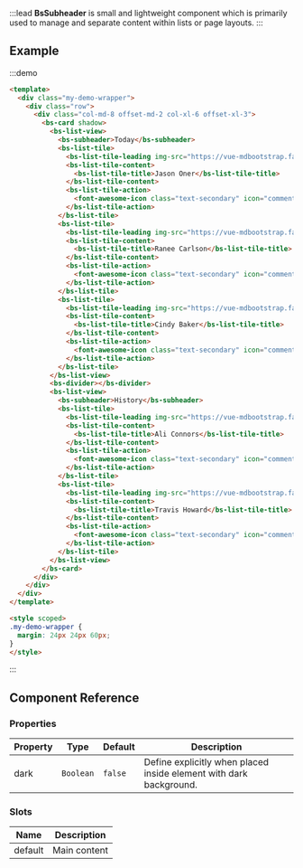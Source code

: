 :::lead
**BsSubheader** is small and lightweight component which is primarily used to manage and separate content within
lists or page layouts.
:::


## Example

:::demo
```html
<template>
  <div class="my-demo-wrapper">
    <div class="row">
      <div class="col-md-8 offset-md-2 col-xl-6 offset-xl-3">
        <bs-card shadow>
          <bs-list-view>
            <bs-subheader>Today</bs-subheader>
            <bs-list-tile>
              <bs-list-tile-leading img-src="https://vue-mdbootstrap.fajarconsultant.com/img/1.jpg" circle></bs-list-tile-leading>
              <bs-list-tile-content>
                <bs-list-tile-title>Jason Oner</bs-list-tile-title>
              </bs-list-tile-content>
              <bs-list-tile-action>
                <font-awesome-icon class="text-secondary" icon="comment-alt" size="lg"></font-awesome-icon>
              </bs-list-tile-action>
            </bs-list-tile>
            <bs-list-tile>
              <bs-list-tile-leading img-src="https://vue-mdbootstrap.fajarconsultant.com/img/2.jpg" circle></bs-list-tile-leading>
              <bs-list-tile-content>
                <bs-list-tile-title>Ranee Carlson</bs-list-tile-title>
              </bs-list-tile-content>
              <bs-list-tile-action>
                <font-awesome-icon class="text-secondary" icon="comment-alt" size="lg"></font-awesome-icon>
              </bs-list-tile-action>
            </bs-list-tile>
            <bs-list-tile>
              <bs-list-tile-leading img-src="https://vue-mdbootstrap.fajarconsultant.com/img/3.jpg" circle></bs-list-tile-leading>
              <bs-list-tile-content>
                <bs-list-tile-title>Cindy Baker</bs-list-tile-title>
              </bs-list-tile-content>
              <bs-list-tile-action>
                <font-awesome-icon class="text-secondary" icon="comment-alt" size="lg"></font-awesome-icon>
              </bs-list-tile-action>
            </bs-list-tile>
          </bs-list-view>
          <bs-divider></bs-divider>
          <bs-list-view>
            <bs-subheader>History</bs-subheader>
            <bs-list-tile>
              <bs-list-tile-leading img-src="https://vue-mdbootstrap.fajarconsultant.com/img/4.jpg" circle></bs-list-tile-leading>
              <bs-list-tile-content>
                <bs-list-tile-title>Ali Connors</bs-list-tile-title>
              </bs-list-tile-content>
              <bs-list-tile-action>
                <font-awesome-icon class="text-secondary" icon="comment-alt" size="lg"></font-awesome-icon>
              </bs-list-tile-action>
            </bs-list-tile>
            <bs-list-tile>
              <bs-list-tile-leading img-src="https://vue-mdbootstrap.fajarconsultant.com/img/5.jpg" circle></bs-list-tile-leading>
              <bs-list-tile-content>
                <bs-list-tile-title>Travis Howard</bs-list-tile-title>
              </bs-list-tile-content>
              <bs-list-tile-action>
                <font-awesome-icon class="text-secondary" icon="comment-alt" size="lg"></font-awesome-icon>
              </bs-list-tile-action>
            </bs-list-tile>
          </bs-list-view>
        </bs-card>
      </div>
    </div>
  </div>
</template>

<style scoped>
.my-demo-wrapper {
  margin: 24px 24px 60px;
}
</style>
```
:::


## Component Reference

### Properties

<div class="cmp-property">

| Property     | Type        | Default  | Description |
|--------------|-------------|----------|-------------|
| dark         | `Boolean`   | `false`  | Define explicitly when placed inside element with dark background. |

</div>


### Slots

<div class="cmp-property">

| Name    | Description  |
|---------|--------------|
| default | Main content |

</div>

